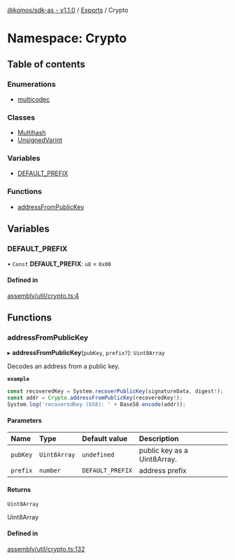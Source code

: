 [@koinos/sdk-as - v1.1.0](../README.md) / [Exports](../modules.md) / Crypto

# Namespace: Crypto

## Table of contents

### Enumerations

- [multicodec](../enums/Crypto.multicodec.md)

### Classes

- [Multihash](../classes/Crypto.Multihash.md)
- [UnsignedVarint](../classes/Crypto.UnsignedVarint.md)

### Variables

- [DEFAULT\_PREFIX](Crypto.md#default_prefix)

### Functions

- [addressFromPublicKey](Crypto.md#addressfrompublickey)

## Variables

### DEFAULT\_PREFIX

• `Const` **DEFAULT\_PREFIX**: `u8` = `0x00`

#### Defined in

[assembly/util/crypto.ts:4](https://github.com/koinos/koinos-sdk-as/blob/0d26a97/assembly/util/crypto.ts#L4)

## Functions

### addressFromPublicKey

▸ **addressFromPublicKey**(`pubKey`, `prefix?`): `Uint8Array`

Decodes an address from a public key.

**`example`**
```ts
const recoveredKey = System.recoverPublicKey(signatureData, digest!);
const addr = Crypto.addressFromPublicKey(recoveredKey!);
System.log('recoveredKey (b58): ' + Base58.encode(addr));
```

#### Parameters

| Name | Type | Default value | Description |
| :------ | :------ | :------ | :------ |
| `pubKey` | `Uint8Array` | `undefined` | public key as a Uint8Array. |
| `prefix` | `number` | `DEFAULT_PREFIX` | address prefix |

#### Returns

`Uint8Array`

Uint8Array

#### Defined in

[assembly/util/crypto.ts:132](https://github.com/koinos/koinos-sdk-as/blob/0d26a97/assembly/util/crypto.ts#L132)
